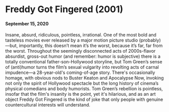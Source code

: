 # Freddy Got Fingered (2001)
#### September 15, 2020
Insane, absurd, ridiculous, pointless, irrational. One of the most bold and tasteless movies ever released by a major motion picture studio (probably)—but, importantly, this doesn’t mean it’s the worst, because it’s far, far from the worst. Throughout the seemingly disconnected acts of 2000s-flavor absurdist, gross-out humor (and remember: humor is subjective) there is a totally conventional father-son-Hollywood storyline, but Tom Green’s sense of (anti)humor turns the film’s sexual vulgarity into revolting acts of carnal impudence—a 28-year-old's coming-of-age story. There's occasionally homage, with obvious nods to Buster Keaton and Apocalypse Now, invoking not only the spirit of Hollywood spectacle but the long history of cinema’s physical comedians and body humorists. Tom Green’s rebellion is pointless, insofar that the film's insanity is the point, yet it's hilarious, and as an art object Freddy Got Fingered is the kind of joke that only people with genuine countercultural interests will understand.